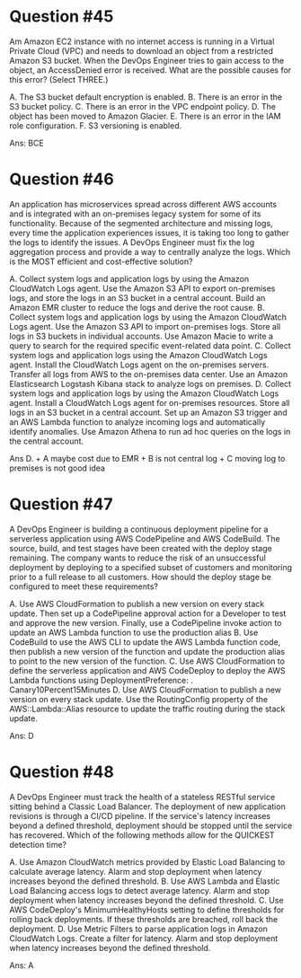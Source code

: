 # Question #45
Am Amazon EC2 instance with no internet access is running in a Virtual Private Cloud (VPC) and needs to download an object from a restricted Amazon S3 bucket. When the DevOps Engineer tries to gain access to the object, an AccessDenied error is received.
What are the possible causes for this error? (Select THREE.)

A. The S3 bucket default encryption is enabled.
B. There is an error in the S3 bucket policy.
C. There is an error in the VPC endpoint policy.
D. The object has been moved to Amazon Glacier.
E. There is an error in the IAM role configuration.
F. S3 versioning is enabled.

Ans: BCE

# Question #46
An application has microservices spread across different AWS accounts and is integrated with an on-premises legacy system for some of its functionality.
Because of the segmented architecture and missing logs, every time the application experiences issues, it is taking too long to gather the logs to identify the issues. A DevOps Engineer must fix the log aggregation process and provide a way to centrally analyze the logs.
Which is the MOST efficient and cost-effective solution?

A. Collect system logs and application logs by using the Amazon CloudWatch Logs agent. Use the Amazon S3 API to export on-premises logs, and store the logs in an S3 bucket in a central account. Build an Amazon EMR cluster to reduce the logs and derive the root cause.
B. Collect system logs and application logs by using the Amazon CloudWatch Logs agent. Use the Amazon S3 API to import on-premises logs. Store all logs in S3 buckets in individual accounts. Use Amazon Macie to write a query to search for the required specific event-related data point.
C. Collect system logs and application logs using the Amazon CloudWatch Logs agent. Install the CloudWatch Logs agent on the on-premises servers. Transfer all logs from AWS to the on-premises data center. Use an Amazon Elasticsearch Logstash Kibana stack to analyze logs on premises.
D. Collect system logs and application logs by using the Amazon CloudWatch Logs agent. Install a CloudWatch Logs agent for on-premises resources. Store all logs in an S3 bucket in a central account. Set up an Amazon S3 trigger and an AWS Lambda function to analyze incoming logs and automatically identify anomalies. Use Amazon Athena to run ad hoc queries on the logs in the central account.

Ans D. + A maybe cost due to EMR
       + B is not central log
       + C moving log to premises is not good idea

# Question #47
A DevOps Engineer is building a continuous deployment pipeline for a serverless application using AWS CodePipeline and AWS CodeBuild. The source, build, and test stages have been created with the deploy stage remaining. The company wants to reduce the risk of an unsuccessful deployment by deploying to a specified subset of customers and monitoring prior to a full release to all customers.
How should the deploy stage be configured to meet these requirements?

A. Use AWS CloudFormation to publish a new version on every stack update. Then set up a CodePipeline approval action for a Developer to test and approve the new version. Finally, use a CodePipeline invoke action to update an AWS Lambda function to use the production alias
B. Use CodeBuild to use the AWS CLI to update the AWS Lambda function code, then publish a new version of the function and update the production alias to point to the new version of the function.
C. Use AWS CloudFormation to define the serverless application and AWS CodeDeploy to deploy the AWS Lambda functions using DeploymentPreference: . Canary10Percent15Minutes
D. Use AWS CloudFormation to publish a new version on every stack update. Use the RoutingConfig property of the AWS::Lambda::Alias resource to update the traffic routing during the stack update.

Ans: D

# Question #48
A DevOps Engineer must track the health of a stateless RESTful service sitting behind a Classic Load Balancer. The deployment of new application revisions is through a Cl/CD pipeline. If the service's latency increases beyond a defined threshold, deployment should be stopped until the service has recovered.
Which of the following methods allow for the QUICKEST detection time?

A. Use Amazon CloudWatch metrics provided by Elastic Load Balancing to calculate average latency. Alarm and stop deployment when latency increases beyond the defined threshold.
B. Use AWS Lambda and Elastic Load Balancing access logs to detect average latency. Alarm and stop deployment when latency increases beyond the defined threshold.
C. Use AWS CodeDeploy's MinimumHealthyHosts setting to define thresholds for rolling back deployments. If these thresholds are breached, roll back the deployment.
D. Use Metric Filters to parse application logs in Amazon CloudWatch Logs. Create a filter for latency. Alarm and stop deployment when latency increases beyond the defined threshold.

Ans: A
